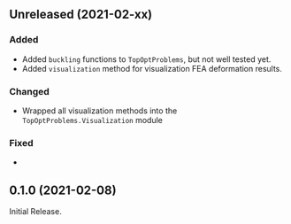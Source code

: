 
## Unreleased (2021-02-xx)

### Added
* Added `buckling` functions to `TopOptProblems`, but not well tested yet.
* Added `visualization` method for visualization FEA deformation results.

### Changed
* Wrapped all visualization methods into the `TopOptProblems.Visualization` module

### Fixed
*

## 0.1.0 (2021-02-08)

Initial Release.